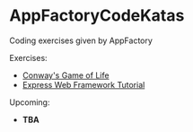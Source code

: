 # AppFactoryCodeKatas

Coding exercises given by AppFactory

Exercises:
- [Conway's Game of Life](https://github.com/FlamboD/AppFactoryCodeKatas/tree/main/Conways%20Game%20of%20Life)
- [Express Web Framework Tutorial](https://github.com/FlamboD/Express-web-Framework-Tutorial)

Upcoming:
- **TBA**
